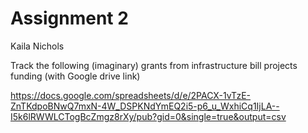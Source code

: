 # Assignment 2
Kaila Nichols

Track the following (imaginary) grants from infrastructure bill projects funding (with Google drive link)

https://docs.google.com/spreadsheets/d/e/2PACX-1vTzE-ZnTKdpoBNwQ7mxN-4W_DSPKNdYmEQ2i5-p6_u_WxhiCq1IjLA--I5k6lRWWLCTogBcZmgz8rXy/pub?gid=0&single=true&output=csv 
